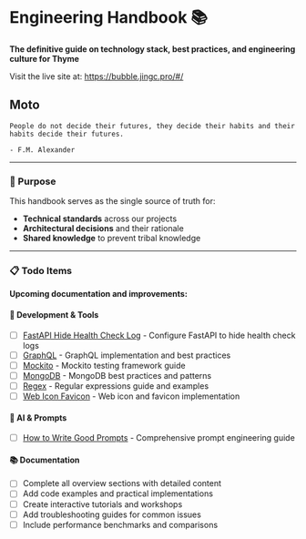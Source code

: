 # Engineering Handbook 📚

**The definitive guide on technology stack, best practices, and engineering culture for Thyme**

Visit the live site at: https://bubble.jingc.pro/#/

## Moto
```
People do not decide their futures, they decide their habits and their habits decide their futures.

- F.M. Alexander
```
---

### 🌟 Purpose

This handbook serves as the single source of truth for:
- **Technical standards** across our projects
- **Architectural decisions** and their rationale
- **Shared knowledge** to prevent tribal knowledge

---

### 📋 Todo Items

**Upcoming documentation and improvements:**

#### 🔧 Development & Tools
- [ ] [FastAPI Hide Health Check Log](todo/fastapi-hide-health-check-log.md) - Configure FastAPI to hide health check logs
- [ ] [GraphQL](todo/graphql.md) - GraphQL implementation and best practices
- [ ] [Mockito](todo/mockito.md) - Mockito testing framework guide
- [ ] [MongoDB](todo/mongodb.md) - MongoDB best practices and patterns
- [ ] [Regex](todo/regex.md) - Regular expressions guide and examples
- [ ] [Web Icon Favicon](todo/web-icon-favicon.md) - Web icon and favicon implementation

#### 🤖 AI & Prompts
- [ ] [How to Write Good Prompts](todo/how-to-write-good-prompts.md) - Comprehensive prompt engineering guide

#### 📚 Documentation
- [ ] Complete all overview sections with detailed content
- [ ] Add code examples and practical implementations
- [ ] Create interactive tutorials and workshops
- [ ] Add troubleshooting guides for common issues
- [ ] Include performance benchmarks and comparisons
